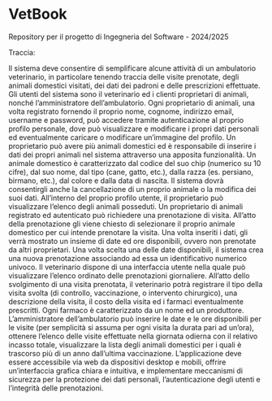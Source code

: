 # VetBook
Repository per il progetto di Ingegneria del Software - 2024/2025

Traccia:

Il sistema deve consentire di semplificare alcune attività di un ambulatorio veterinario, in particolare tenendo traccia delle visite prenotate, degli animali domestici visitati, dei dati dei padroni e delle prescrizioni effettuate. Gli utenti del sistema sono il veterinario ed i clienti proprietari di animali, nonché l’amministratore dell’ambulatorio. 
Ogni proprietario di animali, una volta registrato fornendo il proprio nome, cognome, indirizzo email, username e password, può accedere tramite autenticazione al proprio profilo personale, dove può visualizzare e modificare i propri dati personali ed eventualmente caricare o modificare un’immagine del profilo. Un proprietario può avere più animali domestici ed è responsabile di inserire i dati dei propri animali nel sistema attraverso una apposita funzionalità. Un animale domestico è caratterizzato dal codice del suo chip (numerico su 10 cifre), dal suo nome, dal tipo (cane, gatto, etc.), dalla razza (es. persiano, birmano, etc.), dal colore e dalla data di nascita.  Il sistema dovrà consentirgli anche la cancellazione di un proprio animale o la modifica dei suoi dati. All’interno del proprio profilo utente, il proprietario può visualizzare l’elenco degli animali posseduti. 
Un proprietario di animali registrato ed autenticato può richiedere una prenotazione di visita. All’atto della prenotazione gli viene chiesto di selezionare il proprio animale domestico per cui intende prenotare la visita. Una volta inseriti i dati, gli verrà mostrato un insieme di date ed ore disponibili, ovvero non prenotate da altri proprietari. Una volta scelta una delle date disponibili, il sistema crea una nuova prenotazione associando ad essa un identificativo numerico univoco. 
Il veterinario dispone di una interfaccia utente nella quale può visualizzare l’elenco ordinato delle prenotazioni giornaliere. All’atto dello svolgimento di una visita prenotata, il veterinario potrà registrare il tipo della visita svolta (di controllo, vaccinazione, o intervento chirurgico), una descrizione della visita, il costo della visita ed i farmaci eventualmente prescritti. Ogni farmaco è caratterizzato da un nome ed un produttore.
L’amministratore dell’ambulatorio può inserire le date e le ore disponibili per le visite (per semplicità si assuma per ogni visita la durata pari ad un’ora), ottenere l’elenco delle visite effettuate nella giornata odierna con il relativo incasso totale, visualizzare la lista degli animali domestici per i quali è trascorso più di un anno dall’ultima vaccinazione.
L’applicazione deve essere accessibile via web da dispositivi desktop e mobili, offrire un’interfaccia grafica chiara e intuitiva, e implementare meccanismi di sicurezza per la protezione dei dati personali, l’autenticazione degli utenti e l’integrità delle prenotazioni.
